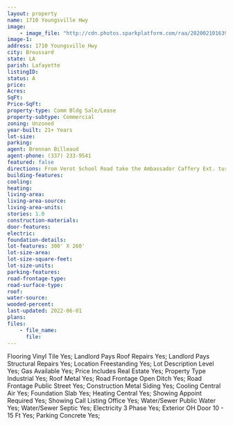 ```yaml
---
layout: property
name: 1710 Youngsville Hwy 
image:
    - image_file: "http://cdn.photos.sparkplatform.com/raa/20200210163938140123000000.jpg"
image-1:
address: 1710 Youngsville Hwy 
city: Broussard
state: LA
parish: Lafayette
listingID: 
status: A
price: 
Acres: 
SqFt: 
Price-SqFt: 
property-type: Comm Bldg Sale/Lease
property-subtype: Commercial
zoning: Unzoned
year-built: 21+ Years
lot-size: 
parking: 
agent: Brennan Billeaud
agent-phone: (337) 233-9541
featured: false
directions: From Verot School Road take the Ambassador Caffery Ext. turn right on Youngsville Hwy. Property will be on the right.
building-features: 
cooling: 
heating: 
living-area: 
living-area-source: 
living-area-units: 
stories: 1.0
construction-materials: 
door-features: 
electric: 
foundation-details: 
lot-features: 300' X 260'
lot-size-area: 
lot-size-square-feet: 
lot-size-units: 
parking-features: 
road-frontage-type: 
road-surface-type: 
roof: 
water-source: 
wooded-percent: 
last-updated: 2022-06-01
plans: 
files:
    - file_name:
      file:
---
```

Flooring	Vinyl Tile	Yes;
Landlord Pays	Roof Repairs	Yes;
Landlord Pays	Structural Repairs	Yes;
Location	Freestanding	Yes;
Lot Description	Level	Yes;
Gas	Available	Yes;
Price Includes	Real Estate	Yes;
Property Type	Industrial	Yes;
Roof	Metal	Yes;
Road Frontage	Open Ditch	Yes;
Road Frontage	Public Street	Yes;
Construction	Metal Siding	Yes;
Cooling	Central Air	Yes;
Foundation	Slab	Yes;
Heating	Central	Yes;
Showing	Appoint Required	Yes;
Showing	Call Listing Office	Yes;
Water/Sewer	Public Water	Yes;
Water/Sewer	Septic	Yes;
Electricity	3 Phase	Yes;
Exterior	OH Door 10 - 15 Ft	Yes;
Parking	Concrete	Yes;

